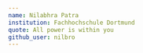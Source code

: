 ```yaml
---
name: Nilabhra Patra
institution: Fachhochschule Dortmund
quote: All power is within you
github_user: nilbro
---
```

